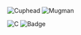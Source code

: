 ![Cuphead](https://i.pinimg.com/originals/3d/db/52/3ddb52731ff95382a6d7d406535d2ee0.gif)
![Mugman](http://pa1.narvii.com/6865/24d82ddcb1fda6e6d97444cf44e54621b39984b7r1-250-238_00.gif)

![C](https://img.shields.io/badge/c-05122A.svg?style=flat&logo=c)
![Badge](https://bit.ly/icom-badge)
